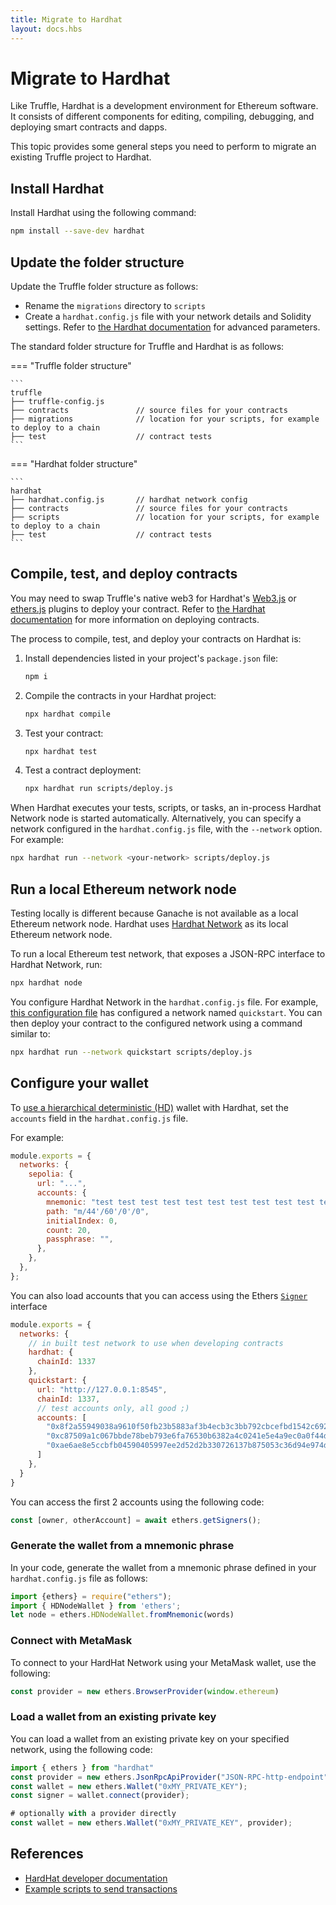 ```yaml
---
title: Migrate to Hardhat
layout: docs.hbs
---
```


# Migrate to Hardhat

Like Truffle, Hardhat is a development environment for Ethereum software. It consists of different components for
editing, compiling, debugging, and deploying smart contracts and dapps.

This topic provides some general steps you need to perform to migrate an existing Truffle project to Hardhat.

## Install Hardhat

Install Hardhat using the following command:

```bash
npm install --save-dev hardhat
```

## Update the folder structure

Update the Truffle folder structure as follows:

* Rename the `migrations` directory to `scripts`
* Create a `hardhat.config.js` file with your network details and Solidity settings. Refer to
    [the Hardhat documentation](https://hardhat.org/hardhat-runner/docs/config) for advanced parameters.

The standard folder structure for Truffle  and Hardhat is as follows:

=== "Truffle folder structure"

    ```
    truffle
    ├── truffle-config.js       
    ├── contracts               // source files for your contracts 
    ├── migrations              // location for your scripts, for example to deploy to a chain
    ├── test                    // contract tests
    ```

=== "Hardhat folder structure"

    ```
    hardhat
    ├── hardhat.config.js       // hardhat network config
    ├── contracts               // source files for your contracts 
    ├── scripts                 // location for your scripts, for example to deploy to a chain
    ├── test                    // contract tests
    ```

## Compile, test, and deploy contracts

You may need to swap Truffle's native web3 for Hardhat's [Web3.js](https://hardhat.org/hardhat-runner/plugins/nomiclabs-hardhat-web3) or
[ethers.js](https://hardhat.org/hardhat-runner/plugins/nomicfoundation-hardhat-ethers) plugins to deploy your contract. Refer to
[the Hardhat documentation](https://hardhat.org/hardhat-runner/docs/guides/deploying) for more information on deploying contracts.

The process to compile, test, and deploy your contracts on Hardhat is:

1. Install dependencies listed in your project's `package.json` file:

    ```bash
    npm i
    ```

2. Compile the contracts in your Hardhat project:

    ```bash
    npx hardhat compile
    ```

3. Test your contract:

    ```bash
    npx hardhat test
    ```

4. Test a contract deployment:

    ```bash
    npx hardhat run scripts/deploy.js
    ```

When Hardhat executes your tests, scripts, or tasks, an in-process Hardhat Network node is started automatically. Alternatively,
you can specify a network configured in the `hardhat.config.js` file, with the `--network` option. For example:

```bash
npx hardhat run --network <your-network> scripts/deploy.js
```

## Run a local Ethereum network node

Testing locally is different because Ganache is not available as a local Ethereum network node. Hardhat uses
[Hardhat Network](https://hardhat.org/hardhat-network/docs/overview#hardhat-network) as its local Ethereum network node.

To run a local Ethereum test network, that exposes a JSON-RPC interface to Hardhat Network, run:

```bash
npx hardhat node
```

You configure Hardhat Network in the `hardhat.config.js` file. For example, [this configuration file](https://github.com/Consensys/migrate-truffle-to-hardhat/blob/070bed3ea8438ad6e0a896bef0e27b3950cbbfca/contracts/hardhat/hardhat.config.ts) has configured a network named `quickstart`.
You can then deploy your contract to the configured network using a command similar to:

```bash
npx hardhat run --network quickstart scripts/deploy.js
```

## Configure your wallet

To [use a hierarchical deterministic (HD)](https://hardhat.org/hardhat-runner/docs/config#hd-wallet-config) wallet with
Hardhat, set the `accounts` field in the `hardhat.config.js` file.

For example:

```javascript
module.exports = {
  networks: {
    sepolia: {
      url: "...",
      accounts: {
        mnemonic: "test test test test test test test test test test test junk",
        path: "m/44'/60'/0'/0",
        initialIndex: 0,
        count: 20,
        passphrase: "",
      },
    },
  },
};
```

You can also load accounts that you can access using the Ethers [`Signer`](https://docs.ethers.org/v6/api/providers/#Signer)
interface

```javascript
module.exports = {
  networks: {
    // in built test network to use when developing contracts
    hardhat: {
      chainId: 1337
    },
    quickstart: {
      url: "http://127.0.0.1:8545",
      chainId: 1337,
      // test accounts only, all good ;)
      accounts: [
        "0x8f2a55949038a9610f50fb23b5883af3b4ecb3c3bb792cbcefbd1542c692be63",
        "0xc87509a1c067bbde78beb793e6fa76530b6382a4c0241e5e4a9ec0a0f44dc0d3",
        "0xae6ae8e5ccbfb04590405997ee2d52d2b330726137b875053c36d94e974d162f"
      ]
    },
  }
}
```

You can access the first 2 accounts using the following code:

```javascript
const [owner, otherAccount] = await ethers.getSigners();
```

### Generate the wallet from a mnemonic phrase

In your code, generate the wallet from a mnemonic phrase defined in your `hardhat.config.js` file as follows:

```javascript
import {ethers} = require("ethers");
import { HDNodeWallet } from 'ethers';
let node = ethers.HDNodeWallet.fromMnemonic(words)
```

### Connect with MetaMask

To connect to your HardHat Network using your MetaMask wallet, use the following:

```javascript
const provider = new ethers.BrowserProvider(window.ethereum)
```

### Load a wallet from an existing private key

You can load a wallet from an existing private key on your specified network, using the following code:

```javascript
import { ethers } from "hardhat"
const provider = new ethers.JsonRpcApiProvider("JSON-RPC-http-endpoint");
const wallet = new ethers.Wallet("0xMY_PRIVATE_KEY");
const signer = wallet.connect(provider);

# optionally with a provider directly
const wallet = new ethers.Wallet("0xMY_PRIVATE_KEY", provider);
```

## References

* [HardHat developer documentation](https://hardhat.org/tutorial)
* [Example scripts to send transactions](https://github.com/Consensys/quorum-dev-quickstart/tree/master/files/besu/smart_contracts/scripts/public)
